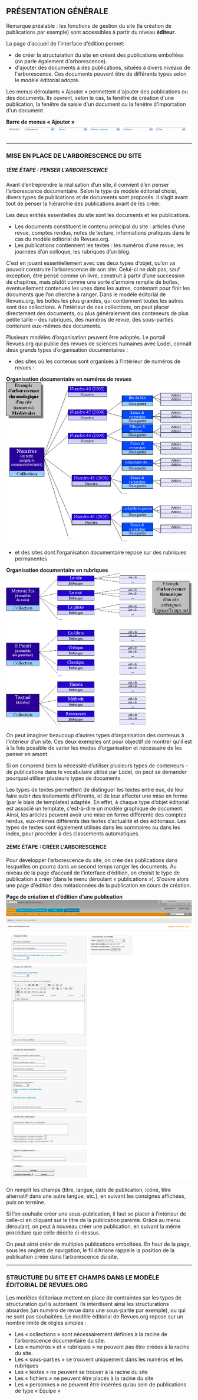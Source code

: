 PRÉSENTATION GÉNÉRALE
-----------------------

Remarque préalable : les fonctions de gestion du site (la création de publications par exemple) sont accessibles à partir
du niveau **éditeur**.

La page d’accueil de l’interface d’édition permet:
  * de créer la structuration du site en créant des publications emboîtées (on parle également d'arborescence).
  * d'ajouter des documents à des publications, situées à divers niveaux de l'arborescence. Ces documents peuvent être 
   de différents types selon le modèle éditorial adopté.
   
Les menus déroulants « Ajouter » permettent d'ajouter des publications ou des documents. Ils ouvrent, selon le cas, la fenêtre 
de création d'une publication, la fenêtre de saisie d'un document ou la fenêtre d'importation d'un document.

**Barre de menus « Ajouter »**
![Screenshot](image/image11.png)

---------------------------------------------------

### MISE EN PLACE DE L'ARBORESCENCE DU SITE

##### 1ÉRE ÉTAPE : PENSER L'ARBORESCENCE

Avant d’entreprendre la réalisation d’un site, il convient d’en penser l’arborescence documentaire. Selon le type de modèle éditorial choisi, divers types de publications et de documents sont proposés. Il s’agit avant tout de penser la hiérarchie des publications avant de les créer.

Les deux entités essentielles du site sont les documents et les publications.

* Les documents constituent le contenu principal du site : articles d’une revue, comptes rendus, notes de lecture, informations          pratiques dans le cas du modèle éditorial de Revues.org.
* Les publications contiennent les textes : les numéros d’une revue, les journées d’un colloque, les rubriques d’un blog.

C’est en jouant essentiellement avec ces deux types d’objet, qu’on va pouvoir construire l’arborescence de son site. Celui-ci ne doit pas, sauf exception, être pensé comme un livre, construit à partir d’une succession de chapitres, mais plutôt comme une sorte d’armoire remplie de boîtes, éventuellement contenues les unes dans les autres, contenant pour finir les documents que l’on cherche à ranger. Dans le modèle éditorial de Revues.org, les boîtes les plus grandes, qui contiennent toutes les autres sont des collections. A l’intérieur de ces collections, on peut placer directement des documents, ou plus généralement des conteneurs de plus petite taille – des rubriques, des numéros de revue, des sous-parties contenant eux-mêmes des documents.

Plusieurs modèles d’organisation peuvent être adoptés. Le portail Revues.org qui publie des revues de sciences humaines avec Lodel, connaît deux grands types d’organisation documentaires :

* des sites où les contenus sont organisés à l’intérieur de numéros de revues :

**Organisation documentaire en numéros de revues**
![Screenshot1](image/image12.png)

* et des sites dont l’organisation documentaire repose sur des rubriques permanentes

**Organisation documentaire en rubriques**
![Screenshot2](image/image13.png)

On peut imaginer beaucoup d’autres types d’organisation des contenus à l’intérieur d’un site. Ces deux exemples ont pour objectif de montrer qu’il est à la fois possible de varier les modes d’organisation et nécessaire de les penser en amont.

Si on comprend bien la nécessité d’utiliser plusieurs types de conteneurs – de publications dans le vocabulaire utilisé par Lodel, on peut se demander pourquoi utiliser plusieurs types de documents.

Les types de textes permettent de distinguer les textes entre eux, de leur faire subir des traitements différents, et de leur affecter une mise en forme (par le biais de templates) adaptée. En effet, à chaque type d’objet éditorial est associé un template, c'est-à-dire un modèle graphique de document. Ainsi, les articles peuvent avoir une mise en forme différente des comptes rendus, eux-mêmes différents des textes d’actualité et des éditoriaux. Les types de textes sont également utilisés dans les sommaires ou dans les index, pour procéder à des classements automatiques. 

#### 2ÈME ÉTAPE : CRÉER L'ARBORESCENCE

Pour développer l’arborescence du site, on crée des publications dans lesquelles on pourra dans un second temps ranger les documents. Au niveau de la page d’accueil de l’interface d’édition, on choisit le type de publication à créer (dans le menu déroulant « publications »). S'ouvre alors une page d'édition des métadonnées de la publication en cours de création.

**Page de création et d’édition d’une publication**
![Screenshot3](image/image14.png)

On remplit les champs (titre, langue, date de publication, icône, titre alternatif dans une autre langue, etc.), en suivant les consignes affichées, puis on termine.

Si l’on souhaite créer une sous-publication, il faut se placer à l’intérieur de celle-ci en cliquant sur le titre de la publication parente. Grâce au menu déroulant, on peut à nouveau créer une publication, en suivant la même procédure que celle décrite ci-dessus.

On peut ainsi créer de multiples publications emboîtées. En haut de la page, sous les onglets de navigation, le fil d’Ariane rappelle la position de la publication créée dans l’arborescence du site.

--------------------------------------------------------------

### STRUCTURE DU SITE ET CHAMPS DANS LE MODÈLE ÉDITORIAL DE REVUES.ORG

Les modèles éditoriaux mettent en place de contraintes sur les types de structuration qu’ils autorisent. Ils interdisent ainsi les structurations absurdes (un numéro de revue dans une sous-partie par exemple), ou qui ne sont pas souhaitées. Le modèle éditorial de Revues.org repose sur un nombre limité de règles simples :

 * Les « collections » sont nécessairement définies à la racine de l’arborescence documentaire du site.
 * Les « numéros » et « rubriques » ne peuvent pas être créées à la racine du site.
 * Les « sous-parties » se trouvent uniquement dans les numéros et les rubriques
 * Les « textes » ne peuvent se trouver à la racine du site
 * Les « fichiers » ne peuvent être placés à la racine du site
 * Les « personnes » ne peuvent être insérées qu’au sein de publications de type « Equipe »


